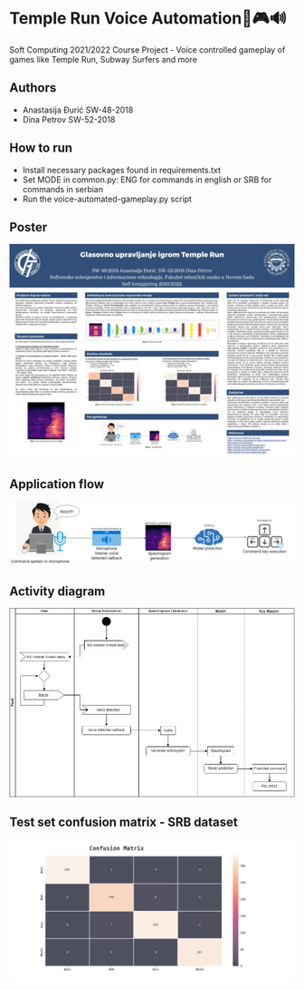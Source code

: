 # Temple Run Voice Automation🎤🎮🔊
Soft Computing 2021/2022 Course Project - Voice controlled gameplay of games like Temple Run, Subway Surfers and more

## Authors
- Anastasija Đurić SW-48-2018 
- Dina Petrov SW-52-2018

## How to run
 - Install necessary packages found in requirements.txt
 - Set MODE in common.py: ENG for commands in english or SRB for commands in serbian
 - Run the voice-automated-gameplay.py script

## Poster
![poster](poster/poster.png)

## Application flow
![activity-diagram-visual](diagrams/activity-diagram-visual.png)

## Activity diagram
![activity-diagram](diagrams/activity-diagram.png)

## Test set confusion matrix - SRB dataset
![confusion-matrix](results/srb-30epochs-matrix.png)

